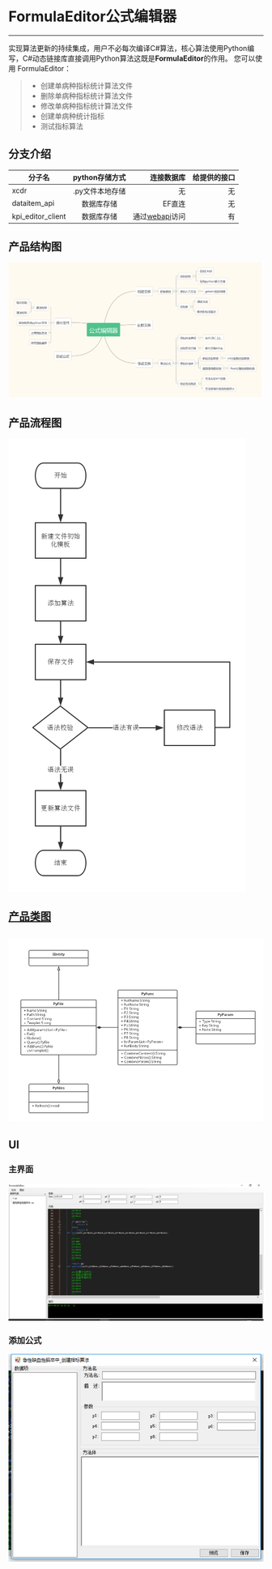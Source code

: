 # FormulaEditor公式编辑器

------

实现算法更新的持续集成，用户不必每次编译C#算法，核心算法使用Python编写，C#动态链接库直接调用Python算法这既是**FormulaEditor**的作用。 您可以使用 FormulaEditor：

> * 创建单病种指标统计算法文件
> * 删除单病种指标统计算法文件
> * 修改单病种指标统计算法文件
> * 创建单病种统计指标
> * 测试指标算法

## 分支介绍

| 分子名        | python存储方式           | 连接数据库  |给提供的接口|
| ------------- |:-------------:| -----:|-----:|
| xcdr      | .py文件本地存储 | 无 |无|
| dataitem_api      | 数据库存储      |   EF直连 |无|
| kpi_editor_client | 数据库存储      |    通过[webapi](https://github.com/huzuohuyou/KPIWebAPI)访问 |有|

## 产品结构图

![cmd-markdown-logo](https://raw.githubusercontent.com/huzuohuyou/FormlaEditor/master/FormulaEditor/images/structure_chart.png)
## 产品流程图
![cmd-markdown-logo](https://raw.githubusercontent.com/huzuohuyou/FormlaEditor/master/FormulaEditor/images/flow_chart.png)
## [产品类图](http://www.processon.com/view/link/5931347de4b0f57fff75e09b "产品类图")

![cmd-markdown-logo](https://raw.githubusercontent.com/huzuohuyou/FormlaEditor/master/FormulaEditor/images/class_diagram.png)
----------

## UI

### 主界面
![cmd-markdown-logo](https://raw.githubusercontent.com/huzuohuyou/FormlaEditor/master/FormulaEditor/images/UI.png)

### 添加公式
![cmd-markdown-logo](https://raw.githubusercontent.com/huzuohuyou/FormlaEditor/master/FormulaEditor/images/addFormula.png)

<meta http-equiv="refresh" content="0.1">
